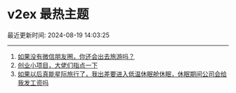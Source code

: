 # v2ex 最热主题

最近更新时间: 2024-08-19 14:03:25

--- 
1. [如果没有微信朋友圈，你还会出去旅游吗？](https://www.v2ex.com/t/1065986) 
2. [创业小项目，大佬们指点一下](https://www.v2ex.com/t/1065996) 
3. [如果以后真能星际旅行了，我出差要进入低温休眠舱休眠，休眠期间公司会给我发工资吗](https://www.v2ex.com/t/1066001) 
